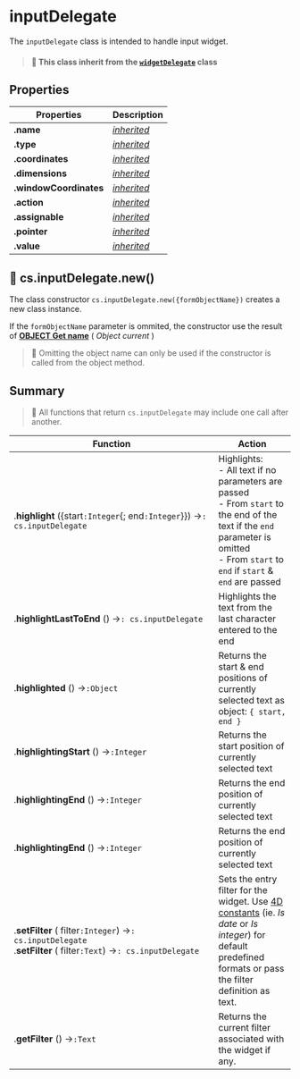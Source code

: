 # inputDelegate

The `inputDelegate` class is intended to handle input widget.  

> #### 📌 This class inherit from the [`widgetDelegate`](widgetDelegate.md) class

## Properties

|Properties|Description|
|----------|-----------|
|**.name** | [*inherited*](staticDelegate.md) |
|**.type** | [*inherited*](staticDelegate.md) |
|**.coordinates** | [*inherited*](staticDelegate.md) |
|**.dimensions** | [*inherited*](staticDelegate.md) |
|**.windowCoordinates** | [*inherited*](staticDelegate.md) |
|**.action** |  [*inherited*](widgetDelegate.md) |
|**.assignable** | [*inherited*](widgetDelegate.md) |
|**.pointer** | [*inherited*](widgetDelegate.md) |
|**.value** | [*inherited*](widgetDelegate.md) |

## 🔸 cs.inputDelegate.new()

The class constructor `cs.inputDelegate.new({formObjectName})` creates a new class instance.

If the `formObjectName` parameter is ommited, the constructor use the result of **[OBJECT Get name](https://doc.4d.com/4Dv18R6/4D/18-R6/OBJECT-Get-name.301-5198296.en.html)** ( _Object current_ )

> 📌 Omitting the object name can only be used if the constructor is called from the object method.

## Summary

> 📌 All functions that return `cs.inputDelegate` may include one call after another. 

| Function | Action |
| -------- | ------ |  
|.**highlight** ({start`:Integer`{; end`:Integer`}}) →`: cs.inputDelegate ` | Highlights:<br/>- All text if no parameters are passed<br/>- From `start` to the end of the text if the `end` parameter is omitted<br/>- From `start` to `end` if `start` & `end` are passed |
|.**highlightLastToEnd** () →`: cs.inputDelegate ` | Highlights the text from the last character entered to the end |
|.**highlighted** () →`:Object` | Returns the start & end positions of currently selected text as object: `{ start, end }` |
|.**highlightingStart** () →`:Integer` | Returns the start position of currently selected text |
|.**highlightingEnd** () →`:Integer` | Returns the end position of currently selected text |
|.**highlightingEnd** () →`:Integer` | Returns the end position of currently selected text |
|.**setFilter** ( filter`:Integer`) →`: cs.inputDelegate `<br/>.**setFilter** ( filter`:Text`) →`: cs.inputDelegate ` | Sets the entry filter for the widget. Use [4D constants](https://doc.4d.com/4Dv19/4D/19/Field-and-Variable-Types.302-5393351.en.html) (ie. _Is date_ or _Is integer_) for default predefined formats or pass the filter definition as text. |
|.**getFilter** () →`:Text` | Returns the current filter associated with the widget if any. |
